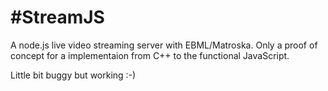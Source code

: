#StreamJS
========

A node.js live video streaming server with EBML/Matroska.
Only a proof of concept for a implementaion from C++ to the functional JavaScript.

Little bit buggy but working :-)


